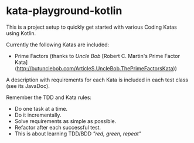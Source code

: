 # kata-playground-kotlin
This is a project setup to quickly get started with various Coding Katas using Kotlin.

Currently the following Katas are included:

* Prime Factors (thanks to _Uncle Bob_ [Robert C. Martin's Prime Factor Kata] (http://butunclebob.com/ArticleS.UncleBob.ThePrimeFactorsKata))

A description with requirements for each Kata is included in each test class (see its JavaDoc).

Remember the TDD and Kata rules:
- Do one task at a time. 
- Do it incrementally. 
- Solve requirements as simple as possible.
- Refactor after each successful test.
- This is about learning TDD/BDD *"red, green, repeat"*
